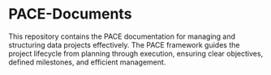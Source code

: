 # PACE-Documents
This repository contains the PACE documentation for managing and structuring data projects effectively. The PACE framework guides the project lifecycle from planning through execution, ensuring clear objectives, defined milestones, and efficient management.
